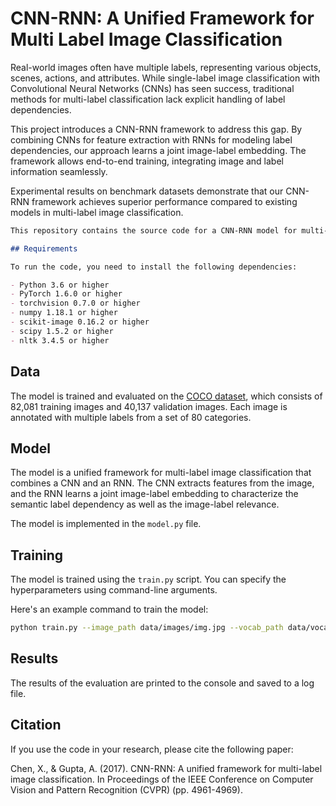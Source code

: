 # CNN-RNN: A Unified Framework for Multi Label Image Classification

Real-world images often have multiple labels, representing various objects, scenes, actions, and attributes. While single-label image classification with Convolutional Neural Networks (CNNs) has seen success, traditional methods for multi-label classification lack explicit handling of label dependencies.

This project introduces a CNN-RNN framework to address this gap. By combining CNNs for feature extraction with RNNs for modeling label dependencies, our approach learns a joint image-label embedding. The framework allows end-to-end training, integrating image and label information seamlessly.

Experimental results on benchmark datasets demonstrate that our CNN-RNN framework achieves superior performance compared to existing models in multi-label image classification.


```markdown
This repository contains the source code for a CNN-RNN model for multi-label image classification. It's important to note that the model is not generating captions, but rather predicting labels for a given image.

## Requirements

To run the code, you need to install the following dependencies:

- Python 3.6 or higher
- PyTorch 1.6.0 or higher
- torchvision 0.7.0 or higher
- numpy 1.18.1 or higher
- scikit-image 0.16.2 or higher
- scipy 1.5.2 or higher
- nltk 3.4.5 or higher
```

## Data

The model is trained and evaluated on the [COCO dataset](http://cocodataset.org/#home), which consists of 82,081 training images and 40,137 validation images. Each image is annotated with multiple labels from a set of 80 categories.


## Model

The model is a unified framework for multi-label image classification that combines a CNN and an RNN. The CNN extracts features from the image, and the RNN learns a joint image-label embedding to characterize the semantic label dependency as well as the image-label relevance.

The model is implemented in the `model.py` file.

## Training

The model is trained using the `train.py` script. You can specify the hyperparameters using command-line arguments.

Here's an example command to train the model:

```bash
python train.py --image_path data/images/img.jpg --vocab_path data/vocab.pkl --batch_size 256 --learning_rate 0.001 --num_epochs 10 --num_workers 4
```


## Results

The results of the evaluation are printed to the console and saved to a log file.



## Citation

If you use the code in your research, please cite the following paper:

Chen, X., & Gupta, A. (2017). CNN-RNN: A unified framework for multi-label image classification. In Proceedings of the IEEE Conference on Computer Vision and Pattern Recognition (CVPR) (pp. 4961-4969).

